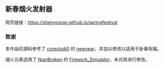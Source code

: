 ## 新春烟火发射器

网页链接：<https://shenyouran.github.io/springfestival>

### 致谢

本作品的源码参考了 [corestudi0](https://github.com/corestudi0) 的 [newyear](https://github.com/corestudi0/corestudi0.github.io/tree/d51966ce536e14c6c422f8e6587125911c7e52fc/newyear)，并加以修改以适用于新春祝福。

烟火元素选用了 [NianBroken](https://github.com/NianBroken) 的 [Firework_Simulator](https://github.com/NianBroken/Firework_Simulator)，未对其进行修改。